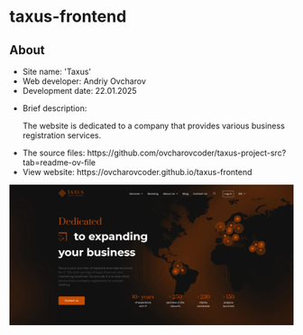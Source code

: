 # taxus-frontend

<h2>About</h2>
<ul>
  <li>Site name: 'Taxus'</li>
  <li>Web developer: Andriy Ovcharov</li>
  <li>Development date: 22.01.2025</li>
  <li>
    <p>Brief description:</p>
    <p>The website is dedicated to a company that provides various business registration services.</p>
  </li>
  <li>The source files: https://github.com/ovcharovcoder/taxus-project-src?tab=readme-ov-file</li>
  <li>View website: https://ovcharovcoder.github.io/taxus-frontend</li>
</ul>

<img src="Screenshot.png" alt="screensot">
